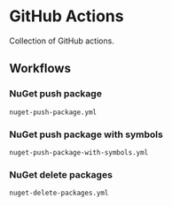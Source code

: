 # GitHub Actions

Collection of GitHub actions.



## Workflows





### NuGet push package

`nuget-push-package.yml` 



### NuGet push package with symbols

`nuget-push-package-with-symbols.yml`



### NuGet delete packages

`nuget-delete-packages.yml`

